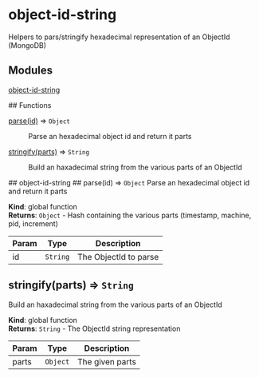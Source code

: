 # object-id-string

Helpers to pars/stringify hexadecimal representation of an ObjectId (MongoDB)

## Modules
<dl>
<dt><a href="#module_object-id-string">object-id-string</a></dt>
<dd></dd>
</dl>
## Functions
<dl>
<dt><a href="#parse">parse(id)</a> ⇒ <code>Object</code></dt>
<dd><p>Parse an hexadecimal object id and return it parts</p>
</dd>
<dt><a href="#stringify">stringify(parts)</a> ⇒ <code>String</code></dt>
<dd><p>Build an haxadecimal string from the various parts of an ObjectId</p>
</dd>
</dl>
<a name="module_object-id-string"></a>
## object-id-string
<a name="parse"></a>
## parse(id) ⇒ <code>Object</code>
Parse an hexadecimal object id and return it parts

**Kind**: global function  
**Returns**: <code>Object</code> - Hash containing the various parts (timestamp, machine, pid, increment)  

| Param | Type | Description |
| --- | --- | --- |
| id | <code>String</code> | The ObjectId to parse |

<a name="stringify"></a>
## stringify(parts) ⇒ <code>String</code>
Build an haxadecimal string from the various parts of an ObjectId

**Kind**: global function  
**Returns**: <code>String</code> - The ObjectId string representation  

| Param | Type | Description |
| --- | --- | --- |
| parts | <code>Object</code> | The given parts |
